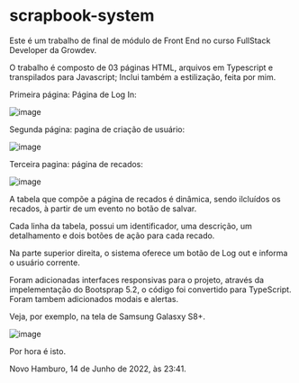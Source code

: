 # scrapbook-system

Este é um trabalho de final de módulo de Front End no curso FullStack Developer da Growdev.

O trabalho é composto de 03 páginas HTML, arquivos em Typescript e transpilados para Javascript;
Inclui também a estilização, feita por mim.


Primeira página: Página de Log In:

![image](https://user-images.githubusercontent.com/88909472/169933047-c4f1982f-8ee5-4e1a-9258-951a0c627a3c.png)


Segunda página: pagina de criação de usuário:

![image](https://user-images.githubusercontent.com/88909472/169933407-1042c57d-6fb2-4b5d-8543-2654368ba629.png)

Terceira pagina: página de recados:

![image](https://user-images.githubusercontent.com/88909472/169934277-8846eb0d-858b-4e8f-8047-949d64541853.png)

A tabela que compõe a página de recados é dinâmica, sendo ilcluídos os recados, à partir de um evento no botão de salvar.

Cada linha da tabela, possui um identificador, uma descrição, um detalhamento e dois botões de ação para cada recado.

Na parte superior direita, o sistema oferece um botão de Log out e informa o usuário corrente.

Foram adicionadas interfaces responsivas para o projeto, através da impelementação do Bootsprap 5.2, o código foi convertido para TypeScript.
Foram tambem adicionados modais e alertas.

Veja, por exemplo, na tela de Samsung Galasxy S8+.

![image](https://user-images.githubusercontent.com/88909472/173725029-07f6c803-0dfd-4986-a26f-774fd56f0566.png)

Por hora é isto.

Novo Hamburo, 14 de Junho de 2022, às 23:41.

